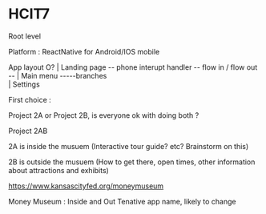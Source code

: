 # HCIT7
Root level

Platform : 
ReactNative for Android/IOS mobile

App layout              O?
                        |
Landing page -- phone interupt handler   -- flow in / flow out -- 
                        |
Main menu -----branches  
    |
Settings








First choice : 

Project 2A or Project 2B, is everyone ok with doing both ?

Project 2AB

2A is inside the musuem (Interactive tour guide? etc? Brainstorm on this)

2B is outside the musuem (How to get there, open times, other information about attractions and exhibits)


https://www.kansascityfed.org/moneymuseum

Money Museum : Inside and Out 
Tenative app name, likely to change 
